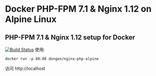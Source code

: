 Docker PHP-FPM 7.1 & Nginx 1.12 on Alpine Linux
==============================================
 PHP-FPM 7.1 & Nginx 1.12 setup for Docker
-----
[![Build Status](https://travis-ci.org/wangzhoudong/php-nginx-alpine.svg?branch=master)](https://travis-ci.org/wangzhoudong/php-nginx-alpine)
使用:

    docker run -p 80:80 dongen/nginx-php-alpine

访问 http://localhost
